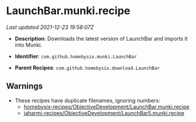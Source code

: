 # LaunchBar.munki.recipe

_Last updated 2021-12-23 19:58:07Z_

- **Description**: Downloads the latest version of LaunchBar and imports it into Munki.

- **Identifier**: `com.github.homebysix.munki.LaunchBar`

- **Parent Recipes**: `com.github.homebysix.download.LaunchBar`

## Warnings

- These recipes have duplicate filenames, ignoring numbers:
    - [homebysix-recipes/ObjectiveDevelopment/LaunchBar.munki.recipe](/autopkg-dupe-tracker/homebysix-recipes/ObjectiveDevelopment/LaunchBar.munki.recipe)
    - [jaharmi-recipes/ObjectiveDevelopment/LaunchBar5.munki.recipe](/autopkg-dupe-tracker/jaharmi-recipes/ObjectiveDevelopment/LaunchBar5.munki.recipe)